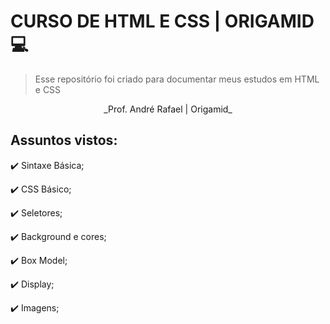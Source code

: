# CURSO DE HTML E CSS | ORIGAMID :computer:

> Esse repositório foi criado para documentar meus estudos em HTML e CSS

<center>_Prof. André Rafael | Origamid_</center>

## **Assuntos vistos:**

:heavy_check_mark: Sintaxe Básica;

:heavy_check_mark: CSS Básico;

:heavy_check_mark: Seletores;

:heavy_check_mark: Background e cores;

:heavy_check_mark: Box Model;

:heavy_check_mark: Display;

:heavy_check_mark: Imagens;
